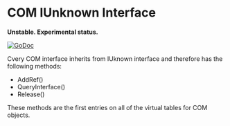 # COM IUnknown Interface

**Unstable. Experimental status.**

[![GoDoc](https://godoc.org/github.com/go-ole/iunknown?status.svg)](https://godoc.org/github.com/go-ole/iunknown)

Cvery COM interface inherits from IUknown interface and therefore has the
following methods:

 * AddRef()
 * QueryInterface()
 * Release()

These methods are the first entries on all of the virtual tables for COM
objects.
